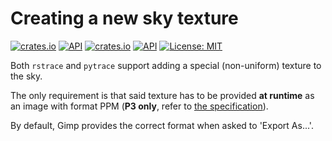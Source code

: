 # Creating a new sky texture

[![crates.io](http://meritbadge.herokuapp.com/pytrace)](https://crates.io/crates/pytrace)
[![API](https://docs.rs/pytrace/badge.svg)](https://docs.rs/pytrace)
[![crates.io](http://meritbadge.herokuapp.com/pytrace_core)](https://crates.io/crates/pytrace_core)
[![API](https://docs.rs/pytrace_core/badge.svg)](https://docs.rs/pytrace_core)
[![License: MIT](https://img.shields.io/badge/License-MIT-yellow.svg)](https://opensource.org/licenses/MIT)

Both `rstrace` and `pytrace` support adding a special (non-uniform) texture to the sky.

The only requirement is that said texture has to be provided **at runtime** as an image with format PPM (**P3 only**, refer to [the specification](http://netpbm.sourceforge.net/doc/ppm.html)).

By default, Gimp provides the correct format when asked to 'Export As...'.
